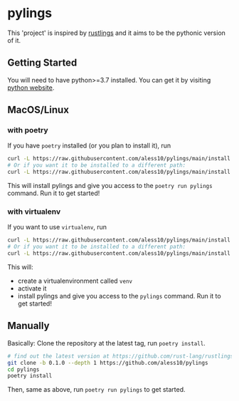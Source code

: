 # pylings

This 'project' is inspired by [rustlings](https://github.com/rust-lang/rustlings) and it aims to be the pythonic version of it.


## Getting Started

You will need to have python>=3.7 installed. You can get it by visiting [python website](https://www.python.org/downloads/).

## MacOS/Linux

### with poetry

If you have ``poetry`` installed (or you plan to install it), run

```bash
curl -L https://raw.githubusercontent.com/aless10/pylings/main/install.sh | bash
# Or if you want it to be installed to a different path:
curl -L https://raw.githubusercontent.com/aless10/pylings/main/install.sh | bash -s mypath/
```

This will install pylings and give you access to the `poetry run pylings` command. Run it to get started!

### with virtualenv

If you want to use ``virtualenv``, run

```bash
curl -L https://raw.githubusercontent.com/aless10/pylings/main/install.sh | bash virtualenv
# Or if you want it to be installed to a different path:
curl -L https://raw.githubusercontent.com/aless10/pylings/main/install.sh | bash virtualenv -s mypath/
```

This will:

- create a virtualenvironment called ``venv``
- activate it
- install pylings and give you access to the `pylings` command. Run it to get started!


## Manually

Basically: Clone the repository at the latest tag, run `poetry install`.

```bash
# find out the latest version at https://github.com/rust-lang/rustlings/releases/latest (on edit 5.3.0)
git clone -b 0.1.0 --depth 1 https://github.com/aless10/pylings
cd pylings
poetry install
```

Then, same as above, run `poetry run pylings` to get started.